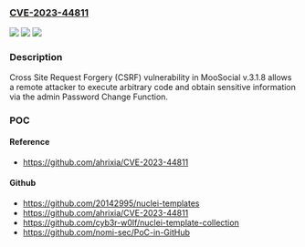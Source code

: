 ### [CVE-2023-44811](https://cve.mitre.org/cgi-bin/cvename.cgi?name=CVE-2023-44811)
![](https://img.shields.io/static/v1?label=Product&message=n%2Fa&color=blue)
![](https://img.shields.io/static/v1?label=Version&message=n%2Fa&color=blue)
![](https://img.shields.io/static/v1?label=Vulnerability&message=n%2Fa&color=brighgreen)

### Description

Cross Site Request Forgery (CSRF) vulnerability in MooSocial v.3.1.8 allows a remote attacker to execute arbitrary code and obtain sensitive information via the admin Password Change Function.

### POC

#### Reference
- https://github.com/ahrixia/CVE-2023-44811

#### Github
- https://github.com/20142995/nuclei-templates
- https://github.com/ahrixia/CVE-2023-44811
- https://github.com/cyb3r-w0lf/nuclei-template-collection
- https://github.com/nomi-sec/PoC-in-GitHub

